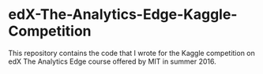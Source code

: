 # edX-The-Analytics-Edge-Kaggle-Competition

This repository contains the code that I wrote for the Kaggle competition on edX The Analytics Edge course offered by MIT in summer 2016.
